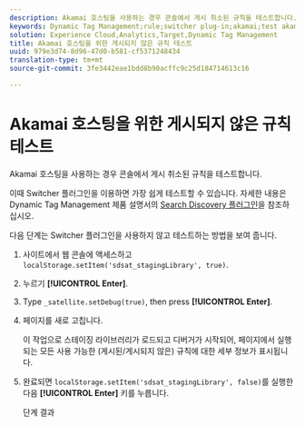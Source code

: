 ```yaml
---
description: Akamai 호스팅을 사용하는 경우 콘솔에서 게시 취소된 규칙을 테스트합니다.
keywords: Dynamic Tag Management;rule;switcher plug-in;akamai;test akamai;unpublished rules;test unpublished rules;debug rule
solution: Experience Cloud,Analytics,Target,Dynamic Tag Management
title: Akamai 호스팅을 위한 게시되지 않은 규칙 테스트
uuid: 979e3d74-8d96-47d0-b581-cf5371248434
translation-type: tm+mt
source-git-commit: 3fe3442eae1bdd8b90acffc9c25d184714613c16

---
```



# Akamai 호스팅을 위한 게시되지 않은 규칙 테스트

Akamai 호스팅을 사용하는 경우 콘솔에서 게시 취소된 규칙을 테스트합니다.

이때 Switcher 플러그인을 이용하면 가장 쉽게 테스트할 수 있습니다. 자세한 내용은 Dynamic Tag Management 제품 설명서의 [Search Discovery 플러그인](https://docs.adobe.com/content/help/en/dtm/using/resources/plugins/search-discovery-plugins.html)을 참조하십시오.

다음 단계는 Switcher 플러그인을 사용하지 않고 테스트하는 방법을 보여 줍니다.

1. 사이트에서 웹 콘솔에 액세스하고 `localStorage.setItem('sdsat_stagingLibrary', true)`.
1. 누르기 **[!UICONTROL Enter]**.
1. Type `_satellite.setDebug(true)`, then press **[!UICONTROL Enter]**.
1. 페이지를 새로 고칩니다.

   이 작업으로 스테이징 라이브러리가 로드되고 디버거가 시작되어, 페이지에서 실행되는 모든 사용 가능한 (게시된/게시되지 않은) 규칙에 대한 세부 정보가 표시됩니다.
1. 완료되면 `localStorage.setItem('sdsat_stagingLibrary', false)`를 실행한 다음 **[!UICONTROL Enter]** 키를 누릅니다.

   단계 결과
